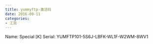 ```yaml
---
title: yummyftp-激活码
date: 2016-09-11
categories: 
- 工具
---
```


Name: Special [K]
Serial: YUMFTP101-5S6J-LBFK-WL1F-W2WM-8WV1
